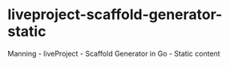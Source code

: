 # liveproject-scaffold-generator-static
Manning - liveProject - Scaffold Generator in Go - Static content
